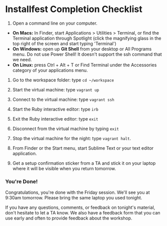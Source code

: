 # Installfest Completion Checklist

1. Open a command line on your computer.
  - **On Macs:** In Finder, start Applications > Utilities > Terminal, or find the Terminal application through Spotlight (click the magnifying glass in the top right of the screen and start typing 'Terminal')
  - **On Windows:** open up **Git Shell** from your desktop or All Programs menu. Do not use Power Shell! It doesn\'t support the ssh command that we need.
  - **On Linux:** press Ctrl + Alt + T or Find Terminal under the Accessories category of your applications menu.

1. Go to the workspace folder: type `cd ~/workspace`

1. Start the virtual machine: type `vagrant up`

1. Connect to the virtual machine: type `vagrant ssh`

1. Start the Ruby interactive editor: type `irb`

1. Exit the Ruby interactive editor: type `exit`

1. Disconnect from the virtual machine by typing `exit`

1. Stop the virtual machine for the night:  type `vagrant halt`.

1. From Finder or the Start menu, start Sublime Text or your text editor application.

1. Get a setup confirmation sticker from a TA and stick it on
   your laptop where it will be visible when you return tomorrow.

### You're Done!

Congratulations, you're done with the Friday session. We'll see you at 9:30am
tomorrow. Please bring the same laptop you used tonight.

If you have any questions, comments, or feedback on tonight's material,
don't hesitate to let a TA know. We also have a feedback form
that you can use early and often to provide feedback about the workshop.

